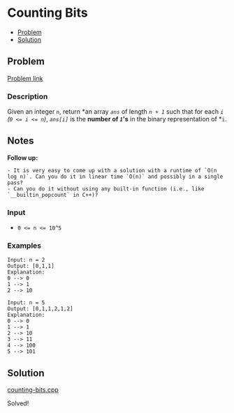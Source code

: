# Counting Bits
- [Problem](#problem)
- [Solution](#solution)

## Problem
[Problem link](https://leetcode.com/problems/counting-bits)

### Description
Given an integer `n`, return *an array *`ans`* of length *`n + 1`* such that for each *`i`* *(`0 <= i <= n`)*, *`ans[i]`* is the **number of ***`1`***'s** in the binary representation of *`i`.
## Notes
**Follow up:**


	- It is very easy to come up with a solution with a runtime of `O(n log n)`. Can you do it in linear time `O(n)` and possibly in a single pass?
	- Can you do it without using any built-in function (i.e., like `__builtin_popcount` in C++)?


### Input


- `0 <= n <= 10^5`




### Examples
```
Input: n = 2
Output: [0,1,1]
Explanation:
0 --> 0
1 --> 1
2 --> 10
```

```
Input: n = 5
Output: [0,1,1,2,1,2]
Explanation:
0 --> 0
1 --> 1
2 --> 10
3 --> 11
4 --> 100
5 --> 101
```


## Solution

[counting-bits.cpp](./counting-bits.cpp)

Solved!